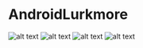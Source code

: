 # AndroidLurkmore

![alt text](https://github.com/greficsmurf/AndroidLurkmore/blob/main/screens/Screenshot_20201020-092103.png)
![alt text](https://github.com/greficsmurf/AndroidLurkmore/blob/main/screens/Screenshot_20201020-092134.png)
![alt text](https://github.com/greficsmurf/AndroidLurkmore/blob/main/screens/Screenshot_20201020-092252.png)
![alt text](https://github.com/greficsmurf/AndroidLurkmore/blob/main/screens/Screenshot_20201020-092305.png)
